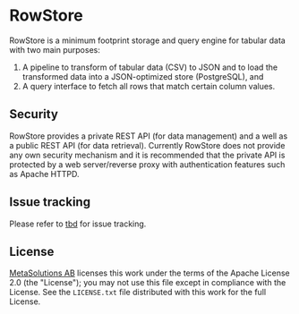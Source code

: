 # RowStore

RowStore is a minimum footprint storage and query engine for tabular data with two main purposes:

1. A pipeline to transform of tabular data (CSV) to JSON and to load the transformed data into a JSON-optimized store (PostgreSQL), and
2. A query interface to fetch all rows that match certain column values.

## Security

RowStore provides a private REST API (for data management) and a well as a public REST API (for data retrieval). Currently RowStore does not provide any own security mechanism and it is recommended that the private API is protected by a web server/reverse proxy with authentication features such as Apache HTTPD.

## Issue tracking

Please refer to [tbd](https://tbd) for issue tracking.

## License

[MetaSolutions AB](http://www.metasolutions.se) licenses this work under the terms of the Apache License 2.0 (the "License"); you may not use this file except in compliance with the License. See the `LICENSE.txt` file distributed with this work for the full License.
